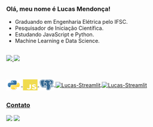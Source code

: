 ### Olá, meu nome é Lucas Mendonça!

- Graduando em Engenharia Elétrica pelo IFSC.
- Pesquisador de Iniciação Científica.
- Estudando JavaScript e Python.
- Machine Learning e Data Science. 
##
</div>
  <a href="https://github.com/lucasmendoncca">
  <img height="180em" src="https://github-readme-stats.vercel.app/api?username=lucasmendoncca&show_icons=true&theme=tokyonight&include_all_commits=true&count_private=true"/>
  <img height="180em" src="https://github-readme-stats.vercel.app/api/top-langs/?username=lucasmendoncca&layout=compact&langs_count=7&theme=tokyonight"/>
  
##  
</div>
<div style="display: inline_block"><br>
    <img align="center" alt="Lucas-Python" height="30" width="40" src="https://raw.githubusercontent.com/devicons/devicon/master/icons/python/python-original.svg">
  <img align="center" alt="Lucas-Js" height="30" width="40" src="https://raw.githubusercontent.com/devicons/devicon/master/icons/javascript/javascript-plain.svg">
  <img align="center" alt="Lucas-SQL" height="30" width="40" src="https://raw.githubusercontent.com/devicons/devicon/master/icons/postgresql/postgresql-plain.svg">
  <img align="center" alt="Lucas-Streamlit" height="30" width="40" src="https://streamlit.io/images/brand/streamlit-mark-color.svg">
  <img align="center" alt="Lucas-Streamlit" height="30" width="40" src="https://cdn.jsdelivr.net/gh/devicons/devicon/icons/jupyter/jupyter-original-wordmark.svg">

</div>

##

### Contato
<div> 
  <a href = "mailto:lucas.souza4213@gmail.com"><img src="https://img.shields.io/badge/-Gmail-%23333?style=for-the-badge&logo=gmail&logoColor=red" target="_blank"></a>
  <a href="https://www.linkedin.com/in/lucas-mendonca-eng" target="_blank"><img src="https://img.shields.io/badge/-LinkedIn-%230077B5?style=for-the-badge&logo=linkedin&logoColor=white" target="_blank"></a> 

</div>
